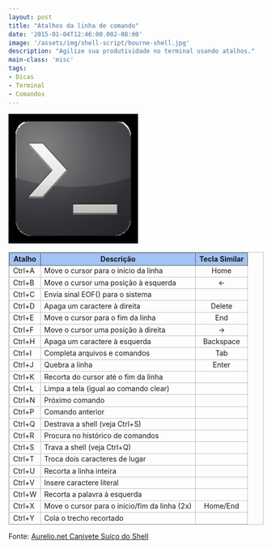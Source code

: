 ```yaml
---
layout: post
title: "Atalhos da linha de comando"
date: '2015-01-04T12:46:00.002-08:00'
image: '/assets/img/shell-script/bourne-shell.jpg'
description: "Agilize sua produtividade no terminal usando atalhos."
main-class: 'misc'
tags:
- Dicas
- Terminal
- Comandos
---
```


<style>
 table.table, table.table td, table.table tr {border: 1px solid silver;}
 table.table th {background: #a1c3f6; border: 1px solid #555753;}
</style>

![Atalhos da linha de comando](/assets/img/shell-script/bourne-shell.jpg "Atalhos da linha de comando")

<table align="center" class="table"><tbody>
<tr><th>Atalho</th> <th>Descrição</th> <th>Tecla Similar</th> </tr>
<tr> <td>Ctrl+A</td> <td>Move o cursor para o início da linha</td> <td align="center">Home</td> </tr>
<tr> <td>Ctrl+B</td> <td>Move o cursor uma posição à esquerda</td> <td align="center">←</td> </tr>
<tr> <td>Ctrl+C</td> <td>Envia sinal EOF() para o sistema</td> <td><br /></td> </tr>
<tr> <td>Ctrl+D</td> <td>Apaga um caractere à direita</td> <td align="center">Delete</td> </tr>
<tr> <td>Ctrl+E</td> <td>Move o cursor para o fim da linha</td> <td align="center">End</td> </tr>
<tr> <td>Ctrl+F</td> <td>Move o cursor uma posição à direita</td> <td align="center">→</td> </tr>
<tr> <td>Ctrl+H</td> <td>Apaga um caractere à esquerda</td> <td align="center">Backspace</td> </tr>
<tr> <td>Ctrl+I</td> <td>Completa arquivos e comandos</td> <td align="center">Tab</td> </tr>
<tr> <td>Ctrl+J</td> <td>Quebra a linha</td> <td align="center">Enter</td> </tr>
<tr> <td>Ctrl+K</td> <td>Recorta do cursor até o fim da linha</td> <td><br /></td> </tr>
<tr> <td>Ctrl+L</td> <td>Limpa a tela (igual ao comando clear)</td> <td><br /></td> </tr>
<tr> <td>Ctrl+N</td> <td>Próximo comando</td> <td><br /></td> </tr>
<tr> <td>Ctrl+P</td> <td>Comando anterior</td> <td><br /></td> </tr>
<tr> <td>Ctrl+Q</td> <td>Destrava a shell (veja Ctrl+S)</td> <td><br /></td> </tr>
<tr> <td>Ctrl+R</td> <td>Procura no histórico de comandos</td> <td><br /></td> </tr>
<tr> <td>Ctrl+S</td> <td>Trava a shell (veja Ctrl+Q)</td> <td><br /></td> </tr>
<tr> <td>Ctrl+T</td> <td>Troca dois caracteres de lugar</td> <td><br /></td> </tr>
<tr> <td>Ctrl+U</td> <td>Recorta a linha inteira</td> <td><br /></td> </tr>
<tr> <td>Ctrl+V</td> <td>Insere caractere literal</td> <td><br /></td> </tr>
<tr> <td>Ctrl+W</td> <td>Recorta a palavra à esquerda</td> <td><br /></td> </tr>
<tr> <td>Ctrl+X</td> <td>Move o cursor para o início/fim da linha (2x)</td> <td align="center">Home/End</td> </tr>
<tr> <td>Ctrl+Y</td> <td>Cola o trecho recortado</td> <td><br /></td></tr>
</tbody></table>
  
Fonte: [Aurelio.net Canivete Suíço do Shell](http://aurelio.net/shell/canivete/)
